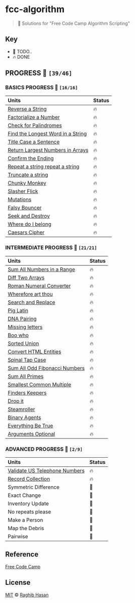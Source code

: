 # fcc-algorithm
> 🤺 Solutions for "Free Code Camp Algorithm Scripting"

## Key
* 🚧 TODO..
* 🔥 DONE

## PROGRESS 🚀  `[39/46]`

### BASICS  PROGRESS 🚀  `[16/16]`
|    Units        | Status         |
| :-------------  | :------------- |
| [Reverse a String](./solutions/basics/reverse.js) | 🔥 |
| [Factorialize a Number](./solutions/basics/factorialize.js) | 🔥 |
| [Check for Palindromes](./solutions/basics/palindromes.js) | 🔥 |
| [Find the Longest Word in a String](./solutions/basics/longest.js) | 🔥 |
| [Title Case a Sentence](./solutions/basics/title-case.js) | 🔥 |
| [Return Largest Numbers in Arrays](./solutions/basics/largest-num.js) | 🔥 |
| [Confirm the Ending](./solutions/basics/confirm-end.js)  | 🔥 |
| [Repeat a string repeat a string](./solutions/basics/repeat-string.js) | 🔥 |
| [Truncate a string](./solutions/basics/truncate.js) | 🔥 |
| [Chunky Monkey](./solutions/basics/chunky-monkey.js) | 🔥 |
| [Slasher Flick](./solutions/basics/slasher.js)  | 🔥 |
| [Mutations](./solutions/basics/mutations.js) | 🔥 |
| [Falsy Bouncer](./solutions/basics/bouncer.js) | 🔥 |
| [Seek and Destroy](./solutions/basics/destroyer.js) | 🔥 |
| [Where do I belong](./solutions/basics/getIndexToIns.js) | 🔥 |
| [Caesars Cipher](./solutions/basics/rot13.js) | 🔥  |

### INTERMEDIATE PROGRESS 🚀  `[21/21]`
|    Units        |    Status  |
| :-------------  | :------------- |
| [Sum All Numbers in a Range](./solutions/intermediate/sumAll.js) | 🔥 |
| [Diff Two Arrays](./solutions/intermediate/diffArray.js) | 🔥 |
| [Roman Numeral Converter](./solutions/intermediate/convertToRoman.js) | 🔥 |
| [Wherefore art thou](./solutions/intermediate/whatIsInAName.js)  | 🔥 |
| [Search and Replace](./solutions/intermediate/myReplace.js) | 🔥 |
| [Pig Latin](./solutions/intermediate/translatePigLatin.js) | 🔥 |
| [DNA Pairing](./solutions/intermediate/pairElement.js) | 🔥 |
| [Missing letters](./solutions/intermediate/fearNotLetter.js) | 🔥 |
| [Boo who](./solutions/intermediate/booWho.js) | 🔥 |
| [Sorted Union](./solutions/intermediate/uniteUnique.js) | 🔥 |
| [Convert HTML Entities](./solutions/intermediate/convertHTML.js) | 🔥 |
| [Spinal Tap Case](./solutions/intermediate/spinalCase.js) | 🔥 |
| [Sum All Odd Fibonacci Numbers](./solutions/intermediate/sumFibs.js) | 🔥 |
| [Sum All Primes](./solutions/intermediate/sumPrimes.js) | 🔥 |
| [Smallest Common Multiple](./solutions/intermediate/smallestCommons.js) | 🔥 |
| [Finders Keepers](./solutions/intermediate/findElement.js) | 🔥 |
| [Drop it](./solutions/intermediate/dropElements.js) | 🔥 |
| [Steamroller](./solutions/intermediate/steamrollArray.js) | 🔥 |
| [Binary Agents](./solutions/intermediate/binaryAgent.js) | 🔥 |
| [Everything Be True](./solutions/intermediate/truthCheck.js) | 🔥 |
| [Arguments Optional](./solutions/intermediate/addTogether.js) | 🔥 |

### ADVANCED PROGRESS 🚀 `[2/9]`

|    Units        |    Status  |
| :-------------  | :------------- |
|[Validate US Telephone Numbers](./solutions/advanced/telephoneCheck.js) | 🔥 |
|[Record Collection](./solutions/advanced/updateRecords.js)| 🔥 |
|Symmetric Difference | 🚧 |
|Exact Change | 🚧 |
|Inventory Update | 🚧 |
|No repeats please | 🚧 |
|Make a Person | 🚧 |
|Map the Debris | 🚧 |
|Pairwise| 🚧 |


## Reference
[Free Code Camp](https://www.freecodecamp.com/)

## License
[MIT](./license) © [Raghib Hasan](http://raghibm.com/)
